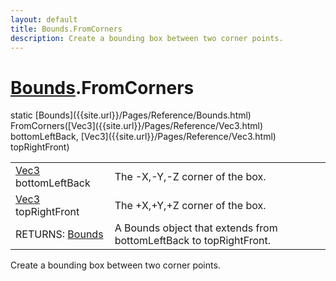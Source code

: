```yaml
---
layout: default
title: Bounds.FromCorners
description: Create a bounding box between two corner points.
---
```

# [Bounds]({{site.url}}/Pages/Reference/Bounds.html).FromCorners

<div class='signature' markdown='1'>
static [Bounds]({{site.url}}/Pages/Reference/Bounds.html) FromCorners([Vec3]({{site.url}}/Pages/Reference/Vec3.html) bottomLeftBack, [Vec3]({{site.url}}/Pages/Reference/Vec3.html) topRightFront)
</div>

|  |  |
|--|--|
|[Vec3]({{site.url}}/Pages/Reference/Vec3.html) bottomLeftBack|The -X,-Y,-Z corner of the box.|
|[Vec3]({{site.url}}/Pages/Reference/Vec3.html) topRightFront|The +X,+Y,+Z corner of the box.|
|RETURNS: [Bounds]({{site.url}}/Pages/Reference/Bounds.html)|A Bounds object that extends from bottomLeftBack to topRightFront.|

Create a bounding box between two corner points.



